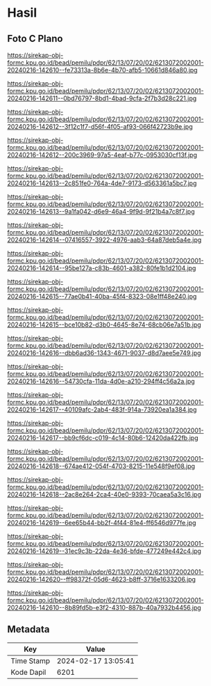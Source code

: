 # Hasil

## Foto C Plano

https://sirekap-obj-formc.kpu.go.id/bead/pemilu/pdpr/62/13/07/20/02/6213072002001-20240216-142610--fe73313a-8b6e-4b70-afb5-10661d846a80.jpg

https://sirekap-obj-formc.kpu.go.id/bead/pemilu/pdpr/62/13/07/20/02/6213072002001-20240216-142611--0bd76797-8bd1-4bad-9cfa-2f7b3d28c221.jpg

https://sirekap-obj-formc.kpu.go.id/bead/pemilu/pdpr/62/13/07/20/02/6213072002001-20240216-142612--3f12c1f7-d56f-4f05-af93-066f42723b9e.jpg

https://sirekap-obj-formc.kpu.go.id/bead/pemilu/pdpr/62/13/07/20/02/6213072002001-20240216-142612--200c3969-97a5-4eaf-b77c-0953030cf13f.jpg

https://sirekap-obj-formc.kpu.go.id/bead/pemilu/pdpr/62/13/07/20/02/6213072002001-20240216-142613--2c851fe0-764a-4de7-9173-d563361a5bc7.jpg

https://sirekap-obj-formc.kpu.go.id/bead/pemilu/pdpr/62/13/07/20/02/6213072002001-20240216-142613--9a1fa042-d6e9-46a4-9f9d-9f21b4a7c8f7.jpg

https://sirekap-obj-formc.kpu.go.id/bead/pemilu/pdpr/62/13/07/20/02/6213072002001-20240216-142614--07416557-3922-4976-aab3-64a87deb5a4e.jpg

https://sirekap-obj-formc.kpu.go.id/bead/pemilu/pdpr/62/13/07/20/02/6213072002001-20240216-142614--95be127a-c83b-4601-a382-80fe1b1d2104.jpg

https://sirekap-obj-formc.kpu.go.id/bead/pemilu/pdpr/62/13/07/20/02/6213072002001-20240216-142615--77ae0b41-40ba-45f4-8323-08e1ff48e240.jpg

https://sirekap-obj-formc.kpu.go.id/bead/pemilu/pdpr/62/13/07/20/02/6213072002001-20240216-142615--bce10b82-d3b0-4645-8e74-68cb06e7a51b.jpg

https://sirekap-obj-formc.kpu.go.id/bead/pemilu/pdpr/62/13/07/20/02/6213072002001-20240216-142616--dbb6ad36-1343-4671-9037-d8d7aee5e749.jpg

https://sirekap-obj-formc.kpu.go.id/bead/pemilu/pdpr/62/13/07/20/02/6213072002001-20240216-142616--54730cfa-11da-4d0e-a210-294ff4c56a2a.jpg

https://sirekap-obj-formc.kpu.go.id/bead/pemilu/pdpr/62/13/07/20/02/6213072002001-20240216-142617--40109afc-2ab4-483f-914a-73920ea1a384.jpg

https://sirekap-obj-formc.kpu.go.id/bead/pemilu/pdpr/62/13/07/20/02/6213072002001-20240216-142617--bb9cf6dc-c019-4c14-80b6-12420da422fb.jpg

https://sirekap-obj-formc.kpu.go.id/bead/pemilu/pdpr/62/13/07/20/02/6213072002001-20240216-142618--674ae412-054f-4703-8215-11e548f9ef08.jpg

https://sirekap-obj-formc.kpu.go.id/bead/pemilu/pdpr/62/13/07/20/02/6213072002001-20240216-142618--2ac8e264-2ca4-40e0-9393-70caea5a3c16.jpg

https://sirekap-obj-formc.kpu.go.id/bead/pemilu/pdpr/62/13/07/20/02/6213072002001-20240216-142619--6ee65b44-bb2f-4f44-81e4-ff6546d977fe.jpg

https://sirekap-obj-formc.kpu.go.id/bead/pemilu/pdpr/62/13/07/20/02/6213072002001-20240216-142619--31ec9c3b-22da-4e36-bfde-477249e442c4.jpg

https://sirekap-obj-formc.kpu.go.id/bead/pemilu/pdpr/62/13/07/20/02/6213072002001-20240216-142620--ff98372f-05d6-4623-b8ff-3716e1633206.jpg

https://sirekap-obj-formc.kpu.go.id/bead/pemilu/pdpr/62/13/07/20/02/6213072002001-20240216-142610--8b89fd5b-e3f2-4310-887b-40a7932b4456.jpg


## Metadata

| Key        | Value               |
| ---------- | ------------------- |
| Time Stamp | 2024-02-17 13:05:41 |
| Kode Dapil | 6201                |



